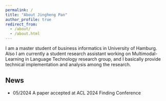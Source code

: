 ```yaml
---
permalink: /
title: "About Jingheng Pan"
author_profile: true
redirect_from: 
  - /about/
  - /about.html
---
```


I am a master student of business informatics in University of Hamburg. Also I am currently a student research assistant working on Multimodal-Learning in Language Technology research group, and I basically provide technical implementation and analysis among the research.



## News
- 05/2024 A paper accepted at ACL 2024 Finding Conference
